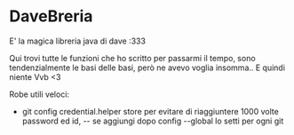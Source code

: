 # DaveBreria
E' la magica libreria java di dave :333

Qui trovi tutte le funzioni che ho scritto per passarmi il tempo,
sono tendenzialmente le basi delle basi, però ne avevo voglia insomma.. E quindi niente
Vvb <3

Robe utili veloci:
- git config credential.helper store per evitare di riaggiuntere 1000 volte password ed id, 
-- se aggiungi dopo config --global lo setti per ogni git
